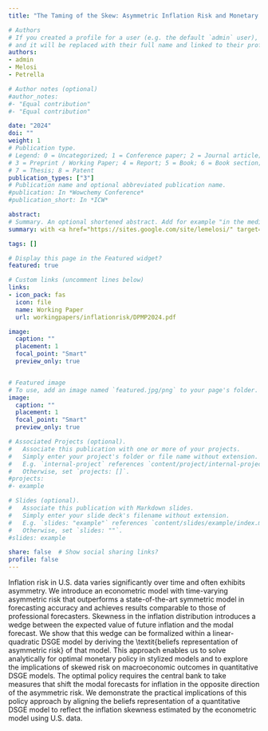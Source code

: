 ```yaml
---
title: "The Taming of the Skew: Asymmetric Inflation Risk and Monetary Policy"

# Authors
# If you created a profile for a user (e.g. the default `admin` user), write the username (folder name) here
# and it will be replaced with their full name and linked to their profile.
authors:
- admin
- Melosi
- Petrella

# Author notes (optional)
#author_notes:
#- "Equal contribution"
#- "Equal contribution"

date: "2024"
doi: ""
weight: 1
# Publication type.
# Legend: 0 = Uncategorized; 1 = Conference paper; 2 = Journal article;
# 3 = Preprint / Working Paper; 4 = Report; 5 = Book; 6 = Book section;
# 7 = Thesis; 8 = Patent
publication_types: ["3"]
# Publication name and optional abbreviated publication name.
#publication: In *Wowchemy Conference*
#publication_short: In *ICW*

abstract: 
# Summary. An optional shortened abstract. Add for example "in the media"
summary: with <a href="https://sites.google.com/site/lemelosi/" target="_blank" rel="noopener noreferrer"> Leonardo Melosi</a> (University of Warwick) and <a href="https://sites.google.com/a/ivanpetrella.com/www/" target="_blank" rel="noopener noreferrer">Ivan Petrella</a> (Collegio Carlo Alberto).

tags: []

# Display this page in the Featured widget?
featured: true

# Custom links (uncomment lines below)
links:
- icon_pack: fas
  icon: file
  name: Working Paper
  url: workingpapers/inflationrisk/DPMP2024.pdf

image:
  caption: ""
  placement: 1
  focal_point: "Smart"
  preview_only: true


# Featured image
# To use, add an image named `featured.jpg/png` to your page's folder.
image:
  caption: ""
  placement: 1
  focal_point: "Smart"
  preview_only: true

# Associated Projects (optional).
#   Associate this publication with one or more of your projects.
#   Simply enter your project's folder or file name without extension.
#   E.g. `internal-project` references `content/project/internal-project/index.md`.
#   Otherwise, set `projects: []`.
#projects:
#- example

# Slides (optional).
#   Associate this publication with Markdown slides.
#   Simply enter your slide deck's filename without extension.
#   E.g. `slides: "example"` references `content/slides/example/index.md`.
#   Otherwise, set `slides: ""`.
#slides: example

share: false  # Show social sharing links?
profile: false
---
```

Inflation risk in U.S. data varies significantly over time and often exhibits asymmetry. We introduce an econometric model with time-varying asymmetric risk that outperforms a state-of-the-art symmetric model in forecasting accuracy and achieves results comparable to those of professional forecasters. Skewness in the inflation distribution introduces a wedge between the expected value of future inflation and the modal forecast. We show that this wedge can be formalized within a linear-quadratic DSGE model by deriving the \textit{beliefs representation of asymmetric risk} of that model. This approach enables us to solve analytically for optimal monetary policy in stylized models and to explore the implications of skewed risk on macroeconomic outcomes in quantitative DSGE models. The optimal policy requires the central bank to take measures that shift the modal forecasts for inflation in the opposite direction of the asymmetric risk. We demonstrate the practical implications of this policy approach by aligning the beliefs representation of a quantitative DSGE model to reflect the inflation skewness estimated by the econometric model using U.S. data. 
